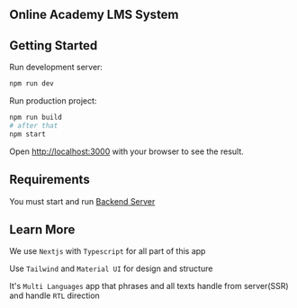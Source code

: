 ## Online Academy LMS System

## Getting Started

Run development server:

```bash
npm run dev
```

Run production project:

```bash
npm run build
# after that
npm start
```

Open [http://localhost:3000](http://localhost:3000) with your browser to see the result.

## Requirements

You must start and run [Backend Server](https://github.com/Erfanhp77/academy-backend)

## Learn More

We use `Nextjs` with `Typescript` for all part of this app

Use `Tailwind` and `Material UI` for design and structure

It's `Multi Languages` app that phrases and all texts handle from server(SSR) and handle `RTL` direction
